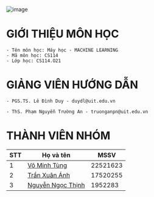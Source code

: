 ![image](https://github.com/James1108Nguyen/CS114.O21/assets/71433464/49553728-b0ba-4f92-8796-19e150bb3773)
# GIỚI THIỆU MÔN HỌC

	- Tên môn học: Máy học - MACHINE LEARNING
	- Mã môn học: CS114
	- Lớp học: CS114.O21
 
# GIẢNG VIÊN HƯỚNG DẪN

	- PGS.TS. Lê Đình Duy - duydl@uit.edu.vn
 
 	- ThS. Phạm Nguyễn Trường An - truonganpn@uit.edu.vn
  
# THÀNH VIÊN NHÓM

| STT | Họ và tên          | MSSV     |
| --- | ------------------ | -------- |
| 1   | [Võ Minh Tùng](https://github.com/tungminhv) | 22521623 |
| 2   | [Trần Xuân Ánh](https://github.com/17520255) | 17520255 |
| 3   | [Nguyễn Ngọc Thịnh](https://github.com/James1108Nguyen) | 1952283  |

